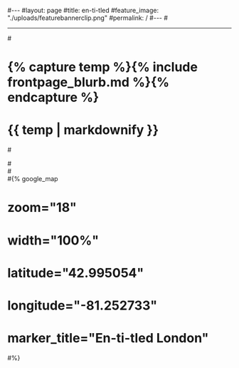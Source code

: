 #---
#layout: page
#title:  en-ti-tled
#feature_image: "./uploads/featurebannerclip.png"
#permalink: /
#---
#<hr>
#<div class="blurb">
#  {% capture temp %}{% include frontpage_blurb.md %}{% endcapture %}
#  {{ temp  | markdownify }}
#</div>
#<br>
#<br>
#{% google_map
#   zoom="18"
#   width="100%"
#   latitude="42.995054"
#   longitude="-81.252733"
#   marker_title="En-ti-tled London"
#%}

[jekyll-organization]: https://github.com/jekyll
